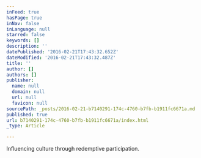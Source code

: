 ```yaml
---
inFeed: true
hasPage: true
inNav: false
inLanguage: null
starred: false
keywords: []
description: ''
datePublished: '2016-02-21T17:43:32.652Z'
dateModified: '2016-02-21T17:43:32.487Z'
title: ''
author: []
authors: []
publisher:
  name: null
  domain: null
  url: null
  favicon: null
sourcePath: _posts/2016-02-21-b7140291-174c-4760-b7fb-b1911fc6671a.md
published: true
url: b7140291-174c-4760-b7fb-b1911fc6671a/index.html
_type: Article

---
```

Influencing culture through redemptive participation.